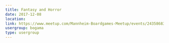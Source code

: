 ```yaml
---
title: Fantasy and Horror
date: 2017-12-08
location: 
link: https://www.meetup.com/Mannheim-Boardgames-Meetup/events/243586830/
usergroup: bogama
type: usergroup
---
```

